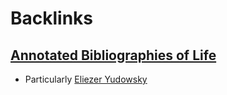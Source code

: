 
# Backlinks
## [Annotated Bibliographies of Life](<Annotated Bibliographies of Life.md>)
- Particularly [Eliezer Yudowsky](<Eliezer Yudowsky.md>)

